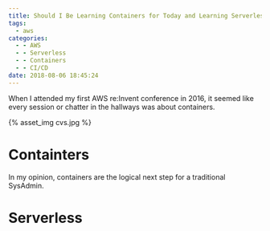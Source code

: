 ```yaml
---
title: Should I Be Learning Containers for Today and Learning Serverless for Tomorrow?
tags:
  - aws
categories:
  - - AWS
  - - Serverless
  - - Containers
  - - CI/CD
date: 2018-08-06 18:45:24
---
```


When I attended my first AWS re:Invent conference in 2016, it seemed like every session or chatter in the hallways was about containers. 

{% asset_img cvs.jpg %}

# Containters
In my opinion, containers are the logical next step for a traditional SysAdmin. 

# Serverless